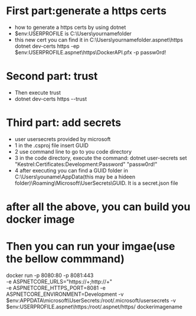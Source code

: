 # First part:generate a https certs
* how to generate a https certs by using dotnet
* $env:USERPROFILE is C:\Users\yournamefolder
* this new cert you can find it in C:\Users\yournamefolder\.aspnet\https\
dotnet dev-certs https  -ep $env:USERPROFILE\.aspnet\https\DockerAPI.pfx -p passw0rd!

# Second part: trust
* Then execute trust
* dotnet dev-certs https --trust

# Third part: add secrets
* user usersecrets provided by microsoft
* 1 in the .csproj file <propertyGroup> insert <UserSecretsId>GUID</UserSecretsId>
* 2 use command line to go to you code directory
* 3 in the code directory, execute the command: dotnet user-secrets set "Kestrel:Certificates:Development:Password" "passw0rd!"
* 4 after executing you can find a GUID folder in C:\Users\youname\AppData(this may be a hideen folder)\Roaming\Microsoft\UserSecrets\GUID. It is a secret.json file


# after all the above, you can build you docker image

# Then you can run your imgae(use the bellow commmand)

docker run 
-p 8080:80 -p 8081:443   
-e ASPNETCORE_URLS="https://+;http://+"  
-e ASPNETCORE_HTTPS_PORT=8081 
-e ASPNETCORE_ENVIRONMENT=Development 
-v $env:APPDATA\microsoft\UserSecrets\:/root/.microsoft/usersecrets 
-v $env:USERPROFILE\.aspnet\https:/root/.aspnet/https/  dockerimagename

